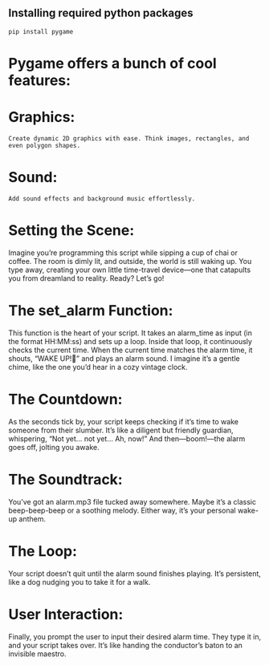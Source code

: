 ## Installing required python packages 

```terminal
pip install pygame
```
# Pygame offers a bunch of cool features:

 # Graphics: 
    Create dynamic 2D graphics with ease. Think images, rectangles, and even polygon shapes.

 # Sound: 
    Add sound effects and background music effortlessly.

# Setting the Scene: 

Imagine you’re programming this script while sipping a cup of chai or coffee. The room is dimly lit, and outside, the world is still waking up. You type away, creating your own little time-travel device—one that catapults you from dreamland to reality. Ready? Let’s go!

# The set_alarm Function: 

This function is the heart of your script. It takes an alarm_time as input (in the format HH:MM:ss) and sets up a loop. Inside that loop, it continuously checks the current time. When the current time matches the alarm time, it shouts, “WAKE UP!🥱” and plays an alarm sound. I imagine it’s a gentle chime, like the one you’d hear in a cozy vintage clock.

# The Countdown: 

As the seconds tick by, your script keeps checking if it’s time to wake someone from their slumber. It’s like a diligent but friendly guardian, whispering, “Not yet… not yet… Ah, now!” And then—boom!—the alarm goes off, jolting you awake. 

# The Soundtrack: 

You’ve got an alarm.mp3 file tucked away somewhere. Maybe it’s a classic beep-beep-beep or a soothing melody. Either way, it’s your personal wake-up anthem.

# The Loop: 

Your script doesn’t quit until the alarm sound finishes playing. It’s persistent, like a dog nudging you to take it for a walk.

# User Interaction: 

Finally, you prompt the user to input their desired alarm time. They type it in, and your script takes over. It’s like handing the conductor’s baton to an invisible maestro.
